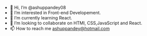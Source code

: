 - 👋 Hi, I’m @ashuppandey08
- 👀 I’m interested in Front-end Developement.
- 🌱 I’m currently learning React.
- 💞️ I’m looking to collaborate on HTMl, CSS,JavaScript and React.
- 📫 How to reach me ashuppandey@hotmail.com

<!---
ashuppandey08/ashuppandey08 is a ✨ special ✨ repository because its `README.md` (this file) appears on your GitHub profile.
You can click the Preview link to take a look at your changes.
--->
